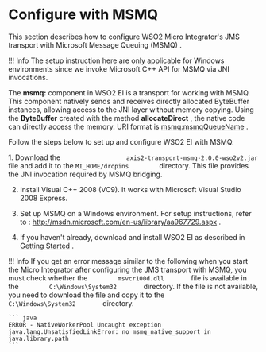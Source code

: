 # Configure with MSMQ

This section describes how to configure WSO2 Micro Integrator's
JMS transport with Microsoft Message Queuing (MSMQ) .

!!! Info
    The setup instruction here are only applicable for Windows environments since we invoke Microsoft C++ API for MSMQ via JNI invocations.

The **msmq:** component in WSO2 EI is a transport for working with MSMQ.
This component natively sends and receives directly allocated ByteBuffer
instances, allowing access to the JNI layer without memory copying.
Using the **ByteBuffer** created with the method **allocateDirect** ,
the native code can directly access the memory. URI format is
[msmq:msmqQueueName](http://msmqmsmqQueueName) .

Follow the steps below to set up and configure WSO2 EI with MSMQ.

1. Download the `                   axis2-transport-msmq-2.0.0-wso2v2.jar                 `
file and add it to the `MI_HOME/dropins        ` directory.
This file provides the JNI invocation required by MSMQ bridging.

2. Install Visual C++ 2008 (VC9). It works with Microsoft Visual Studio
2008 Express.

3. Set up MSMQ on a Windows environment. For setup instructions, refer
to : http://msdn.microsoft.com/en-us/library/aa967729.aspx .

4. If you haven't already, download and install WSO2 EI as described in
[Getting
Started](https://docs.wso2.com/display/EI650/Installation+Guide) .  


!!! Info
    If you get an error message similar to the following when you start the Micro Integrator after configuring the JMS transport with MSMQ, you must check whether the `         msvcr100d.dll        ` file is available in the `         C:\Windows\System32        ` directory. If the file is not available, you need to download the file and copy it to the `         C:\Windows\System32        ` directory.

    ``` java
    ERROR - NativeWorkerPool Uncaught exception
    java.lang.UnsatisfiedLinkError: no msmq_native_support in java.library.path
    ```